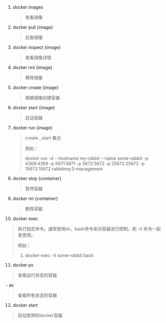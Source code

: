 1. docker images  

   > 查看镜像

2. docker pull {image}

   > 拉取镜像

3. docker inspect {image}

   > 查看镜像详情

4. docker rmi {image}

   > 移除镜像

5. docker create {image}

   > 根据镜像创建容器

6. docker  start {image}

   > 启动容器

7. docker run {image}

   > create , start 集合
   >
   > 例如：
   >
   > docker run -d --hostname my-rabbit --name some-rabbit -p 4369:4369 -p 5671:5671 -p 5672:5672 -p 25672:25672 -p 15672:15672 rabbitmq:3-management

8. docker stop {container}

   > 暂停容器

9. docker rm {container}

   > 删除容器

10. docker exec

   > 执行指定命令。通常使用sh、bash命令来对容器进行控制，和 -it 命令一起是使用。
   >
   > 例如：
   >
   > 1. docker exec -it some-rabbit bash
   > 
   
11. docker ps

   > 查看运行状态的容器

   \- as

   > 查看所有状态的容器

12. docker start

   > 启动暂停的docker容器
